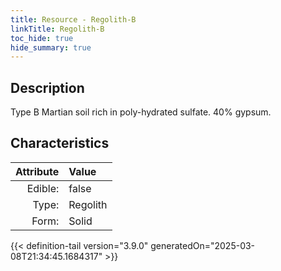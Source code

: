 ```yaml
---
title: Resource - Regolith-B
linkTitle: Regolith-B
toc_hide: true
hide_summary: true
---
```

<!-- This is generated by the MarsSim HelpGenertor, do not edit. -->

## Description
 &#10;&#9;&#9;Type B Martian soil rich in poly-hydrated sulfate. 40% gypsum.

## Characteristics

| Attribute      | Value |
|--------:|:------|
|Edible:|false|
|Type:|Regolith|
|Form:|Solid|
 



    


{{< definition-tail version="3.9.0" generatedOn="2025-03-08T21:34:45.1684317" >}}


